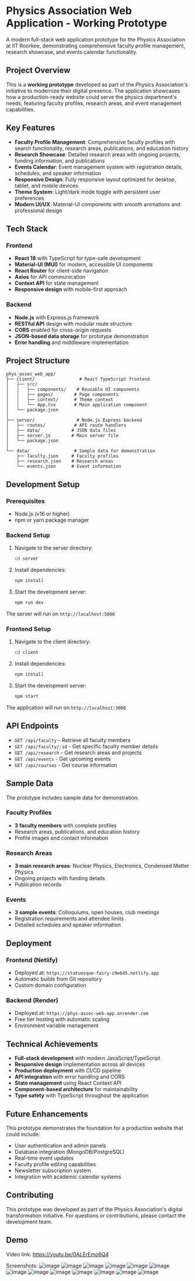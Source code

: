 # Physics Association Web Application - Working Prototype

A modern full-stack web application prototype for the Physics Association at IIT Roorkee, demonstrating comprehensive faculty profile management, research showcase, and events calendar functionality.

## Project Overview

This is a **working prototype** developed as part of the Physics Association's initiative to modernize their digital presence. The application showcases how a production-ready website could serve the physics department's needs, featuring faculty profiles, research areas, and event management capabilities.

## Key Features

- **Faculty Profile Management**: Comprehensive faculty profiles with search functionality, research areas, publications, and education history
- **Research Showcase**: Detailed research areas with ongoing projects, funding information, and publications
- **Events Calendar**: Event management system with registration details, schedules, and speaker information
- **Responsive Design**: Fully responsive layout optimized for desktop, tablet, and mobile devices
- **Theme System**: Light/dark mode toggle with persistent user preferences
- **Modern UI/UX**: Material-UI components with smooth animations and professional design

## Tech Stack

### Frontend
- **React 18** with TypeScript for type-safe development
- **Material-UI (MUI)** for modern, accessible UI components
- **React Router** for client-side navigation
- **Axios** for API communication
- **Context API** for state management
- **Responsive design** with mobile-first approach

### Backend
- **Node.js** with Express.js framework
- **RESTful API** design with modular route structure
- **CORS** enabled for cross-origin requests
- **JSON-based data storage** for prototype demonstration
- **Error handling** and middleware implementation

## Project Structure

```
phys_assoc_web_app/
├── client/                 # React TypeScript frontend
│   ├── src/
│   │   ├── components/    # Reusable UI components
│   │   ├── pages/        # Page components
│   │   ├── context/      # Theme context
│   │   └── App.tsx       # Main application component
│   └── package.json
│
├── server/                # Node.js Express backend
│   ├── routes/           # API route handlers
│   ├── data/            # JSON data files
│   ├── server.js        # Main server file
│   └── package.json
│
└── data/                 # Sample data for demonstration
    ├── faculty.json     # Faculty profiles
    ├── research.json    # Research areas
    └── events.json      # Event information
```

## Development Setup

### Prerequisites
- Node.js (v16 or higher)
- npm or yarn package manager

### Backend Setup

1. Navigate to the server directory:
   ```bash
   cd server
   ```

2. Install dependencies:
   ```bash
   npm install
   ```

3. Start the development server:
   ```bash
   npm run dev
   ```

The server will run on `http://localhost:5000`

### Frontend Setup

1. Navigate to the client directory:
   ```bash
   cd client
   ```

2. Install dependencies:
   ```bash
   npm install
   ```

3. Start the development server:
   ```bash
   npm start
   ```

The application will run on `http://localhost:3000`

## API Endpoints

- `GET /api/faculty` - Retrieve all faculty members
- `GET /api/faculty/:id` - Get specific faculty member details
- `GET /api/research` - Get research areas and projects
- `GET /api/events` - Get upcoming events
- `GET /api/courses` - Get course information

## Sample Data

The prototype includes sample data for demonstration:

### Faculty Profiles
- **3 faculty members** with complete profiles
- Research areas, publications, and education history
- Profile images and contact information

### Research Areas
- **3 main research areas**: Nuclear Physics, Electronics, Condensed Matter Physics
- Ongoing projects with funding details
- Publication records

### Events
- **3 sample events**: Colloquiums, open houses, club meetings
- Registration requirements and attendee limits
- Detailed schedules and speaker information

## Deployment

### Frontend (Netlify)
- Deployed at: `https://statuesque-fairy-c9e645.netlify.app`
- Automatic builds from Git repository
- Custom domain configuration

### Backend (Render)
- Deployed at: `https://phys-assoc-web-app.onrender.com`
- Free tier hosting with automatic scaling
- Environment variable management

## Technical Achievements

- **Full-stack development** with modern JavaScript/TypeScript
- **Responsive design** implementation across all devices
- **Production deployment** with CI/CD pipeline
- **API integration** with error handling and CORS
- **State management** using React Context API
- **Component-based architecture** for maintainability
- **Type safety** with TypeScript throughout the application

## Future Enhancements

This prototype demonstrates the foundation for a production website that could include:
- User authentication and admin panels
- Database integration (MongoDB/PostgreSQL)
- Real-time event updates
- Faculty profile editing capabilities
- Newsletter subscription system
- Integration with academic calendar systems

## Contributing

This prototype was developed as part of the Physics Association's digital transformation initiative. For questions or contributions, please contact the development team.

## Demo

Video link:
https://youtu.be/0ALErEmo6Q4

Screenshots:
![image](https://github.com/user-attachments/assets/3ce6de88-af40-48c4-a6be-9d97ee05c148)
![image](https://github.com/user-attachments/assets/1e1d23c7-f716-49bd-9ade-61ec6efcd06f)
![image](https://github.com/user-attachments/assets/1b2db7a3-88ba-4acf-ba17-f6b7ca0cf1aa)
![image](https://github.com/user-attachments/assets/cd719382-edb8-4394-b401-2fc7ed676e8e)
![image](https://github.com/user-attachments/assets/04b95950-d026-4722-bd39-868f06faea95)
![image](https://github.com/user-attachments/assets/c92cc8f0-6b1b-42fb-aa68-5e8bbdd39a6a)
![image](https://github.com/user-attachments/assets/29c53baa-0b12-4a56-ab49-5a7b8c0f4337)
![image](https://github.com/user-attachments/assets/d615f1b8-3fc4-4e2d-aba6-3a495373bdf0)
![image](https://github.com/user-attachments/assets/56b92965-c701-4489-9743-3d858fee3ed1)
![image](https://github.com/user-attachments/assets/2c6613c6-6e98-4d14-bb07-e9973568d2ed)
![image](https://github.com/user-attachments/assets/4ad6657f-0b90-4f12-abdc-33c3ad6c8b92)
![image](https://github.com/user-attachments/assets/f7866882-01bc-4a00-8cab-c48bd4f64d40)
![image](https://github.com/user-attachments/assets/2255cd42-8418-4150-bd69-7bbe1a7557ca)







